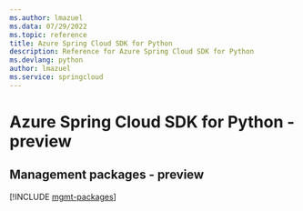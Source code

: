 ```yaml
---
ms.author: lmazuel
ms.data: 07/29/2022
ms.topic: reference
title: Azure Spring Cloud SDK for Python
description: Reference for Azure Spring Cloud SDK for Python
ms.devlang: python
author: lmazuel
ms.service: springcloud
---
```

# Azure Spring Cloud SDK for Python - preview

## Management packages - preview
[!INCLUDE [mgmt-packages](spring-cloud-mgmt-index.md)]
